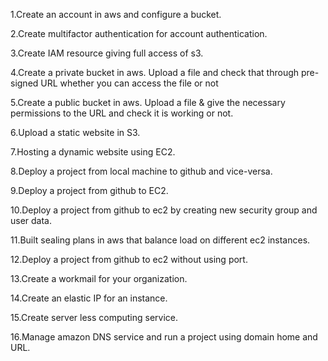 1.Create an account in aws and configure a bucket.

2.Create multifactor authentication for account authentication.

3.Create IAM resource giving full access of s3.

4.Create a private bucket in aws. Upload a file and check that through pre-signed URL whether you can access the file or not

5.Create a public bucket in aws. Upload a file & give the necessary permissions to the URL and check it is working or not.

6.Upload a static website in S3.

7.Hosting a dynamic website using EC2.

8.Deploy a project from local machine to github and vice-versa.

9.Deploy a project from github to EC2.

10.Deploy a project from github to ec2 by creating new security group and user data.

11.Built sealing plans in aws that balance load on different ec2 instances.

12.Deploy a project from github to ec2 without using port.

13.Create a workmail for your organization.

14.Create an elastic IP for an instance.

15.Create server less computing service.

16.Manage amazon DNS service and run a project using domain home and URL.
